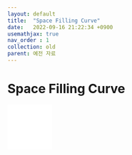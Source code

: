 ```yaml
---
layout: default
title:  "Space Filling Curve"
date:   2022-09-16 21:22:34 +0900
usemathjax: true
nav_order : 1
collection: old
parent: 예전 자료
---
```

# Space Filling Curve

<!-- ## PDF Download -->
<!-- <html>
<body>
    <meta name="viewport" content="width=device-width, initial-scale=1" />
    <object data="../old_download/Space_Filling_Curve.pdf" width="750"  height="1075" type='application/pdf'></object>
</body>
</html> -->
<html>
<head>
    <meta name="viewport" content="width=device-width, initial-scale=1" />
</head>
<body>
    <embed src="../old_download/Space_Filling_Curve.pdf" width="100vw" height="100vh">
</body>
</html>
